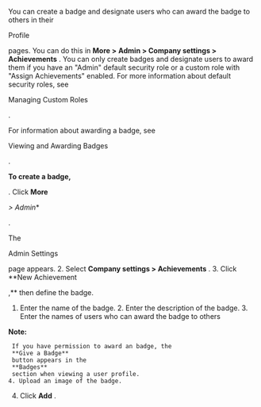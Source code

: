

You can create a badge and designate users who can award the badge to others in their

Profile

pages. You can do this in
 **More >**
**Admin > Company settings > Achievements**
 . You can only create badges and designate users to award them if you have an "Admin" default security role or a custom role with "Assign Achievements" enabled. For more information about default security roles, see

Managing Custom Roles

.


 For information about awarding a badge, see

Viewing and Awarding Badges

.


**To create a badge,**

. Click
 **More**

*> Admin**

.


 The

Admin Settings

page appears.
2. Select
 **Company settings > Achievements**
 .
3. Click
 **New Achievement

,**
 then define the badge.

1. Enter the name of the badge.
	2. Enter the description of the badge.
	3. Enter the names of users who can award the badge to others

**Note:**


	 If you have permission to award an badge, the
	 **Give a Badge**
	 button appears in the
	 **Badges**
	 section when viewing a user profile.
	4. Upload an image of the badge.
4. Click
 **Add**
 .


